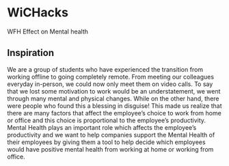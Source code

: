 # WiCHacks
WFH Effect on Mental health

## Inspiration
We are a group of students who have experienced the transition from working offline to going completely remote. From meeting our colleagues everyday in-person, we could now only meet them on video calls. To say that we lost some motivation to work would be an understatement, we went through many mental and physical changes. While on the other hand, there were people who found this a blessing in disguise! This made us realize that there are many factors that affect the employee’s choice to work from home or office and this choice is proportional to the employee’s productivity. Mental Health plays an important role which affects the employee’s productivity and we want to help companies support the Mental Health of their employees by giving them a tool to help decide which employees would have positive mental health from working at home or working from office.

